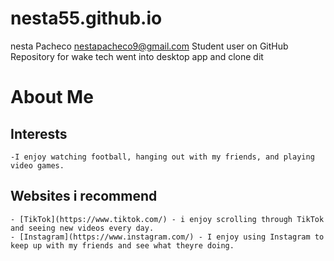 # nesta55.github.io
nesta Pacheco nestapacheco9@gmail.com
Student user on GitHub
Repository for wake tech
went into desktop app and clone dit 
# About Me  
## Interests  
	-I enjoy watching football, hanging out with my friends, and playing video games.
## Websites i recommend  
	- [TikTok](https://www.tiktok.com/) - i enjoy scrolling through TikTok and seeing new videos every day.
	- [Instagram](https://www.instagram.com/) - I enjoy using Instagram to keep up with my friends and see what theyre doing.
